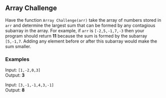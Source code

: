 ## Array Challenge
Have the function `Array Challenge(arr)` take the array of numbers stored in `arr` and determine the largest sum that can be formed by any contagious subarray in the array. For example, if `arr` is `[-2,5,-1,7,-3` then your program should return **11** because the sum is formed by the subarray `[5,-1,7`. Adding any element before or after this subarray would make the sum smaller.

### Examples
Input: `[1,-2,0,3]`  
Output: **3**

Input: `[3,-1,-1,4,3,-1]`  
Output: **8**

